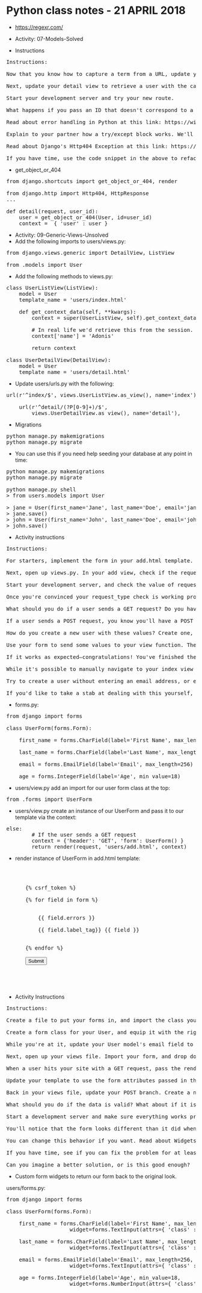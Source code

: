 # Python class notes - 21 APRIL 2018

* <https://regexr.com/>

* Activity: 07-Models-Solved
* Instructions

<pre>
Instructions:

Now that you know how to capture a term from a URL, update your urls.py to allow your own app to do this. It'll look just like your instructor's example.

Next, update your detail view to retrieve a user with the captured ID.

Start your development server and try your new route.

What happens if you pass an ID that doesn't correspond to a user in your database? What should your application do in these circumstances?

Read about error handling in Python at this link: https://wiki.python.org/moin/HandlingExceptions

Explain to your partner how a try/except block works. We'll go over using them in the review.

Read about Django's Http404 Exception at this link: https://docs.djangoproject.com/en/1.10/topics/http/views/#the-http404-exception

If you have time, use the code snippet in the above to refactor your code to raise an Http404 exception if someone requests details for a user that doesn't exist. You'll have to import Http404 from django.http.
</pre>

* get_object_or_404

<pre>
from django.shortcuts import get_object_or_404, render

from django.http import Http404, HttpResponse
...

def detail(request, user_id):
    user = get_object_or_404(User, id=user_id)
    context =  { 'user' : user }
</pre>

* Activity: 09-Generic-Views-Unsolved
* Add the following imports to users/views.py:

<pre>
from django.views.generic import DetailView, ListView

from .models import User
</pre>

* Add the following methods to views.py:

<pre>
class UserListView(ListView):
    model = User
    template_name = 'users/index.html'

    def get_context_data(self, **kwargs):
        context = super(UserListView, self).get_context_data(**kwargs)

        # In real life we'd retrieve this from the session.
        context['name'] = 'Adonis'

        return context

class UserDetailView(DetailView):
    model = User
    template_name = 'users/detail.html'
</pre>

* Update users/urls.py with the following:

<pre>
url(r'^index/$', views.UserListView.as_view(), name='index'),

    url(r'^detail/(?P<pk>[0-9]+)/$', 
        views.UserDetailView.as_view(), name='detail'),
</pre>

* Migrations

<pre>
python manage.py makemigrations
python manage.py migrate
</pre>

* You can use this if you need help seeding your database at any point in time:

<pre>
python manage.py makemigrations
python manage.py migrate

python manage.py shell
> from users.models import User

> jane = User(first_name='Jane', last_name='Doe', email='jane@doe.com', age=72)
> jane.save()
> john = User(first_name='John', last_name='Doe', email='john@doe.com', age=38)
> john.save()
</pre>

* Activity instructions

<pre>
Instructions:

For starters, implement the form in your add.html template. You've just seen how to do this—it will look the same as your instructor's example. Be sure to add an app_name in your urls.py, and set up your action attribute correctly.

Next, open up views.py. In your add view, check if the request came in as a GET or POST request. Save the value in a variable called request_type, and pass this to the template as the value of the header key. This way, you can see which type of request is rendering the view.

Start your development server, and check the value of request_type. What is it when you hit the route directly? What about when you click the submit button?

Once you're convinced your request_type check is working properly, open up users/views/py again.

What should you do if a user sends a GET request? Do you have anything to process, or do you just want to render the template and context like you've been doing? Come to a conclusion on this with your partner.

If a user sends a POST request, you know you'll have a POST dictionary with the values they submitted available. Explain to your partner what the names of the keys will be. If you'd like, test your hypothesis by sending the request.POST dictionary back to the template, and printing the values of its keys somewhere. You can access them with bracket syntax just like you would in Python: {{ post_dict['key'] }}.

How do you create a new user with these values? Create one, and save it.

Use your form to send some values to your view function. Then, manually hit your index view to see if Django saved your data.

If it works as expected—congratulations! You've finished the required portion of the activity. If you still have time, work through the points below.

While it's possible to manually navigate to your index view to check if everything worked, it would really be better if Django did that automatically. Read about Django's redirect method, and use it to accomplish this: https://docs.djangoproject.com/en/1.10/topics/http/shortcuts/#redirect . HINT: Use the same syntax you used in the {% url %} tag to refer to the route you want to redirect to.

Try to create a user without entering an email address, or either name. What happens? Can you think of any ways to address this? Discuss with your partner, and be prepared to share your ideas with the class.

If you'd like to take a stab at dealing with this yourself, look up and use the HTML5 required attribute. Then, think about what you could do in your view to address the problem.
</pre>

* forms.py:

<pre>
from django import forms

class UserForm(forms.Form):

    first_name = forms.CharField(label='First Name', max_length=256)

    last_name = forms.CharField(label='Last Name', max_length=256)

    email = forms.EmailField(label='Email', max_length=256)

    age = forms.IntegerField(label='Age', min_value=18)
</pre>

* users/view.py add an import for our user form class at the top:

<pre>from .forms import UserForm</pre>

* users/view.py create an instance of our UserForm and pass it to our template via the context:

<pre>
else:
        # If the user sends a GET request
        context = {'header': 'GET', 'form': UserForm() }
        return render(request, 'users/add.html', context)
</pre>

* render instance of UserForm in add.html template:

<pre>
    <form method="post" action="{% url 'users:add' %}">

      {% csrf_token %}

      {% for field in form %}
        <div class="form-group">
          {{ field.errors }}

          {{ field.label_tag}} {{ field }}
        </div>
      {% endfor %}

      <button type="submit" class="btn btn-primary">Submit</button>

    </form>
</pre>

* Activity Instructions

<pre>
Instructions:

Create a file to put your forms in, and import the class you need.

Create a form class for your User, and equip it with the right fields.

While you're at it, update your User model's email field to use an EmailField rather than a CharField. What two commands do you need to run to integrate this change?

Next, open up your views file. Import your form, and drop down to your add view.

When a user hits your site with a GET request, pass the rendered form to the template.

Update your template to use the form attributes passed in the context dictionary.

Back in your views file, update your POST branch. Create a new form with the right argument, and check if the data is valid.

What should you do if the data is valid? What about if it isn't? Implement the proper behavior for each case.

Start a development server and make sure everything works properly.

You'll notice that the form looks different than it did when you wrote it by hand. This is because Django's defaults are different from those you chose for your form.

You can change this behavior if you want. Read about Widgets in the Django Forms documentation: https://docs.djangoproject.com/en/1.10/ref/forms/widgets/#customizing-widget-instances

If you have time, see if you can fix the problem for at least one of the inputs. You'll need to specify a widget for the form field, and set its class attributes the way you had them before.

Can you imagine a better solution, or is this good enough?
</pre>

* Custom form widgets to return our form back to the original look.

users/forms.py:

<pre>
from django import forms

class UserForm(forms.Form):

    first_name = forms.CharField(label='First Name', max_length=256,
                    widget=forms.TextInput(attrs={ 'class' : 'form-control'}))

    last_name = forms.CharField(label='Last Name', max_length=256,
                    widget=forms.TextInput(attrs={ 'class' : 'form-control'}))

    email = forms.EmailField(label='Email', max_length=256,
                    widget=forms.TextInput(attrs={ 'class' : 'form-control'}))

    age = forms.IntegerField(label='Age', min_value=18,
                    widget=forms.NumberInput(attrs={ 'class' : 'form-control'}))
</pre>